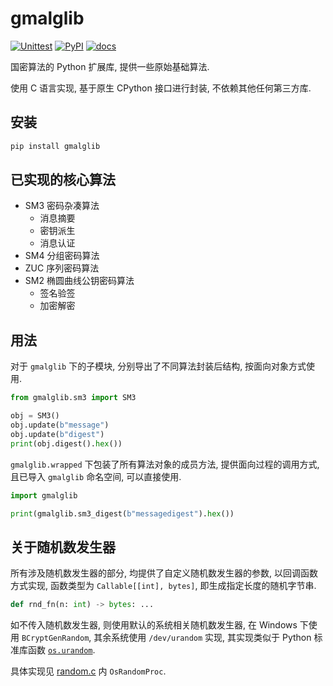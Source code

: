 # gmalglib

[![Unittest](https://github.com/ww-rm/gmalglib/actions/workflows/python-test.yml/badge.svg)](https://github.com/ww-rm/gmalglib/actions/workflows/python-test.yml)
[![PyPI](https://github.com/ww-rm/gmalglib/actions/workflows/python-publish.yml/badge.svg)](https://github.com/ww-rm/gmalglib/actions/workflows/python-publish.yml)
[![docs](https://readthedocs.org/projects/gmalglib/badge/?version=latest)](https://gmalglib.readthedocs.io/zh-cn/latest/?badge=latest)

国密算法的 Python 扩展库, 提供一些原始基础算法.

使用 C 语言实现, 基于原生 CPython 接口进行封装, 不依赖其他任何第三方库.

## 安装

```bat
pip install gmalglib
```

## 已实现的核心算法

- SM3 密码杂凑算法
    - 消息摘要
    - 密钥派生
    - 消息认证
- SM4 分组密码算法
- ZUC 序列密码算法
- SM2 椭圆曲线公钥密码算法
    - 签名验签
    - 加密解密

## 用法

对于 `gmalglib` 下的子模块, 分别导出了不同算法封装后结构, 按面向对象方式使用.

```python
from gmalglib.sm3 import SM3

obj = SM3()
obj.update(b"message")
obj.update(b"digest")
print(obj.digest().hex())
```

`gmalglib.wrapped` 下包装了所有算法对象的成员方法, 提供面向过程的调用方式, 且已导入 `gmalglib` 命名空间, 可以直接使用.

```python
import gmalglib

print(gmalglib.sm3_digest(b"messagedigest").hex())
```

## 关于随机数发生器

所有涉及随机数发生器的部分, 均提供了自定义随机数发生器的参数, 以回调函数方式实现, 函数类型为 `Callable[[int], bytes]`, 即生成指定长度的随机字节串.

```python
def rnd_fn(n: int) -> bytes: ...
```

如不传入随机数发生器, 则使用默认的系统相关随机数发生器, 在 Windows 下使用 `BCryptGenRandom`, 其余系统使用 `/dev/urandom` 实现, 其实现类似于 Python 标准库函数 [`os.urandom`](https://docs.python.org/3/library/os.html#os.urandom).

具体实现见 [random.c](https://github.com/ww-rm/gmalglib/blob/main/src/gmalglib/core/random.c) 内 `OsRandomProc`.
